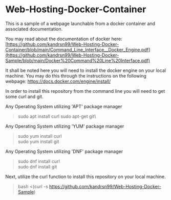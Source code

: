# Web-Hosting-Docker-Container
This is a sample of a webpage launchable from a docker container and associated documentation.

You may read about the documentation of docker here:
[https://github.com/kandrsn99/Web-Hosting-Docker-Container/blob/main/Command_Line_Interface__Docker_Engine.pdf](https://github.com/kandrsn99/Web-Hosting-Docker-Sample/blob/main/Docker%20Command%20Line%20Interface.pdf)

It shall be noted here you will need to install the docker engine on your local machine. You may do this through the instructions on the following webpage: https://docs.docker.com/engine/install/

In order to install this repository from the command line you will need to get some curl and git.

Any Operating System utilizing 'APT' package manager
> sudo apt install curl
> sudo apt-get git\

Any Operating System utilizing 'YUM' package manager
> sudo yum install curl\
> sudo yum install git

Any Operating System utilizing 'DNF' package manager
> sudo dnf install curl\
> sudo dnf install git

Next, utilize the curl function to install this repository on your local machine.
> bash <(curl -s https://github.com/kandrsn99/Web-Hosting-Docker-Sample)
